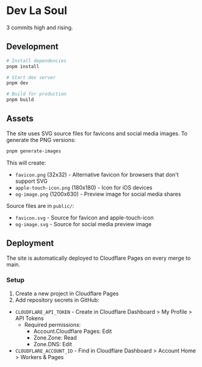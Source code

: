 # Dev La Soul

3 commits high and rising.

## Development

```sh
# Install dependencies
pnpm install

# Start dev server
pnpm dev

# Build for production
pnpm build
```

## Assets

The site uses SVG source files for favicons and social media images. To generate the PNG versions:

```sh
pnpm generate-images
```

This will create:
- `favicon.png` (32x32) - Alternative favicon for browsers that don't support SVG
- `apple-touch-icon.png` (180x180) - Icon for iOS devices
- `og-image.png` (1200x630) - Preview image for social media shares

Source files are in `public/`:
- `favicon.svg` - Source for favicon and apple-touch-icon
- `og-image.svg` - Source for social media preview image

## Deployment

The site is automatically deployed to Cloudflare Pages on every merge to main.

### Setup

1. Create a new project in Cloudflare Pages
2. Add repository secrets in GitHub:
- `CLOUDFLARE_API_TOKEN` - Create in Cloudflare Dashboard > My Profile > API Tokens
   - Required permissions:
     - Account.Cloudflare Pages: Edit
     - Zone.Zone: Read
     - Zone.DNS: Edit
 - `CLOUDFLARE_ACCOUNT_ID` - Find in Cloudflare Dashboard > Account Home > Workers & Pages
